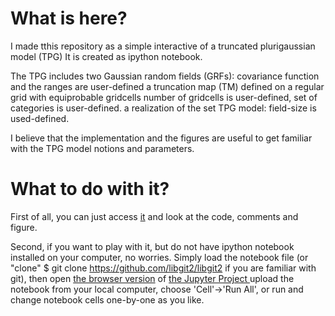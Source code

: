# What is here?

I made tthis repository as a simple interactive of a truncated plurigaussian model (TPG)
It is created as ipython notebook.

The TPG includes 
  two Gaussian random fields (GRFs):
    covariance function and the ranges are user-defined
  a truncation map (TM) defined on a regular grid with equiprobable gridcells
    number of gridcells is user-defined,
    set of categories is user-defined.
  a realization of the set TPG model:
    field-size is used-defined.

I believe that the implementation and the figures are useful to get familiar with the TPG model notions and parameters.

# What to do with it?

First of all, you can just access [it](https://github.com/lynochka/TPG/blob/master/simpleExampleTPG.ipynb) and look at the code, comments and figure.

Second, if you want to play with it, but do not have ipython notebook installed on your computer, no worries.
Simply
    load the notebook file (or "clone" 
    $ git clone https://github.com/libgit2/libgit2
    if you are familiar with git),
    then open [the browser version](https://try.jupyter.org/) of [the Jupyter Project ](https://jupyter.org/)
    upload the notebook from your local computer,
    choose 'Cell'->'Run All',
    or run and change notebook cells one-by-one as you like.



  
